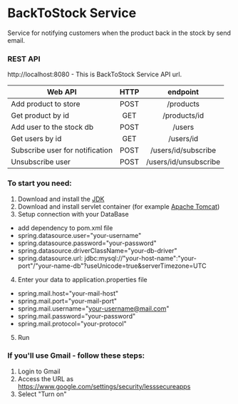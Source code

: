 # BackToStock Service

Service for notifying customers when the product back in the stock by send email.

### REST API

http://localhost:8080 - This is BackToStock Service API url.

|          Web API               |  HTTP  |           endpoint          |
|--------------------------------|:------:|:---------------------------:|
|Add product to store            |POST    |/products                    |
|Get product by id               |GET     |/products/id                 |
|Add user to the stock db        |POST    |/users                       |
|Get users by id                 |GET     |/users/id                    |
|Subscribe user for notification |POST    |/users/id/subscribe          |
|Unsubscribe user                |POST    |/users/id/unsubscribe        |





### To start you need:
1. Download and install the [JDK](https://www.oracle.com/java/technologies/javase-downloads.html)  
2. Download and install servlet container (for example [Apache Tomcat](https://tomcat.apache.org/download-90.cgi,))  
3. Setup connection with your DataBase 
  - add dependency to pom.xml file
  - spring.datasource.user="your-username"  
  - spring.datasource.password="your-password"  
  - spring.datasource.driverClassName="your-db-driver"
  - spring.datasource.url: jdbc:mysql://"your-host-name":"your-port"/"your-name-db"?useUnicode=true&serverTimezone=UTC  
4. Enter your data to application.properties file   
  - spring.mail.host="your-mail-host"  
  - spring.mail.port="your-mail-port"  
  - spring.mail.username="your-username@mail.com"   
  - spring.mail.password="your-password"  
  - spring.mail.protocol="your-protocol"  
5. Run

### If you'll use Gmail - follow these steps:

1. Login to Gmail   
2. Access the URL as https://www.google.com/settings/security/lesssecureapps   
3. Select "Turn on"   
